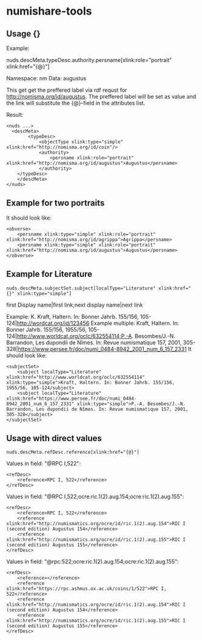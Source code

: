 # numishare-tools

## Usage {}

Example:

nuds.descMeta.typeDesc.authority.persname[xlink:role="portrait" xlink:href="{@}"]

Namespace: nm
Data: augustus

This get get the preffered label via rdf requst for http://nomisma.org/id/augustus. The preffered label will be set as value and the link will substitute the {@}-field in the attributes list.

Result:
```
<nuds ...>	
  <descMeta>
		<typeDesc>
			<objectType xlink:type="simple" xlink:href="http://nomisma.org/id/coin"/>
			<authority>
				<persname xlink:role="portrait" xlink:href="http://nomisma.org/id/augustus">Augustus</persname>
			</authority>
    </typeDesc>
	</descMeta>        
</nuds>        
```

## Example for two portraits
It should look like:
```
<obverse>
    <persname xlink:type="simple" xlink:role="portrait" xlink:href="http://nomisma.org/id/agrippa">Agrippa</persname>
    <persname xlink:type="simple" xlink:role="portrait" xlink:href="http://nomisma.org/id/augustus">Augustus</persname>
</obverse>
```

## Example for Literature
```
nuds.descMeta.subjectSet.subject[localType="Literature" xlink:href="{}" xlink:type="simple"]
```

first Display name|first link;next display name|next link

Example: K. Kraft, Haltern. In: Bonner Jahrb. 155/156, 105-124|http://wordcat.org/id/123456
Example multiple:
Kraft, Haltern. In: Bonner Jahrb. 155/156, 1955/56, 105-124|http://www.worldcat.org/oclc/632554114;P.-A. Besombes/J.-N. Barrandon, Les dupondii de Nîmes. In: Revue numismatique 157, 2001, 305-328|https://www.persee.fr/doc/numi_0484-8942_2001_num_6_157_2331
It should look like:
```
<subjectSet>
	<subject localType="Literature" xlink:href="http://www.worldcat.org/oclc/632554114" xlink:type="simple">Kraft, Haltern. In: Bonner Jahrb. 155/156, 1955/56, 105-124/subject>
	<subject localType="Literature" xlink:href="https://www.persee.fr/doc/numi_0484-8942_2001_num_6_157_2331" xlink:type="simple">P.-A. Besombes/J.-N. Barrandon, Les dupondii de Nîmes. In: Revue numismatique 157, 2001, 305-328</subject>
</subjectSet>
```

## Usage with direct values
```
nuds.descMeta.refDesc.reference[xlink:href="{@}"]
```
Values in field: "@RPC I,522":

```
<refDesc>
	<reference>RPC I, 522</reference>
</refDesc>
```

Values in field: "@RPC I,522;ocre:ric.1(2).aug.154;ocre:ric.1(2).aug.155":

```
<refDesc>
	<reference>RPC I, 522</reference>
	<reference xlink:href="http://numismatics.org/ocre/id/ric.1(2).aug.154">RIC I (second edition) Augustus 154</reference>
	<reference xlink:href="http://numismatics.org/ocre/id/ric.1(2).aug.155">RIC I (second edition) Augustus 155</reference>
</refDesc>
```

Values in field: "@rpc:522;ocre:ric.1(2).aug.154;ocre:ric.1(2).aug.155":

```
<refDesc>
	<reference></reference>
	<reference xlink:href="https://rpc.ashmus.ox.ac.uk/coins/1/522">RPC I, 522</reference>
	<reference xlink:href="http://numismatics.org/ocre/id/ric.1(2).aug.154">RIC I (second edition) Augustus 154</reference>
	<reference xlink:href="http://numismatics.org/ocre/id/ric.1(2).aug.155">RIC I (second edition) Augustus 155</reference>
</refDesc>
```

